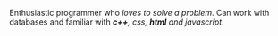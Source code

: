  
Enthusiastic programmer who *loves to solve a problem*. Can work with databases and familiar with ***c++**, css, **html** and javascript*. 
